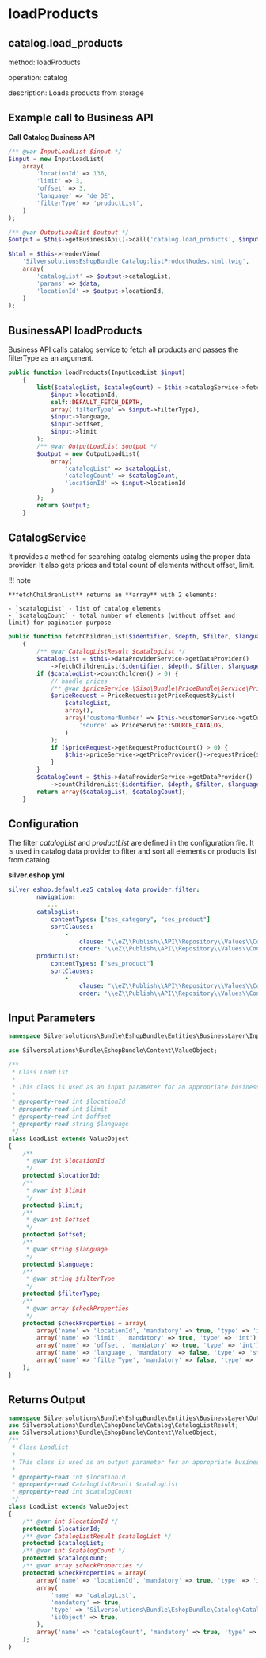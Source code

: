 # loadProducts

## catalog.load_products

method: loadProducts

operation: catalog

description: Loads products from storage

## Example call to Business API

**Call Catalog Business API**

``` php
/** @var InputLoadList $input */
$input = new InputLoadList(
    array(
        'locationId' => 136,
        'limit' => 3,
        'offset' => 3,
        'language' => 'de_DE',
        'filterType' => 'productList',
    )
);

/** @var OutputLoadList $output */
$output = $this->getBusinessApi()->call('catalog.load_products', $input);

$html = $this->renderView(
    'SilversolutionsEshopBundle:Catalog:listProductNodes.html.twig',
    array(
        'catalogList' => $output->catalogList,
        'params' => $data,
        'locationId' => $output->locationId,
    )
);
```

## BusinessAPI loadProducts

Business API calls catalog service to fetch all products and passes the filterType as an argument.

``` php
public function loadProducts(InputLoadList $input)
    {
        list($catalogList, $catalogCount) = $this->catalogService->fetchChildrenList(
            $input->locationId,
            self::DEFAULT_FETCH_DEPTH,
            array('filterType' => $input->filterType),
            $input->language,
            $input->offset,
            $input->limit
        );
        /** @var OutputLoadList $output */
        $output = new OutputLoadList(
            array(
                'catalogList' => $catalogList,
                'catalogCount' => $catalogCount,
                'locationId' => $input->locationId
            )
        );
        return $output;
    }
```

## CatalogService

It provides a method for searching catalog elements using the proper data provider. It also gets prices and total count of elements without offset, limit.

!!! note

    **fetchChildrenList** returns an **array** with 2 elements:

    - `$catalogList` - list of catalog elements  
    - `$catalogCount` - total number of elements (without offset and limit) for pagination purpose

``` php
public function fetchChildrenList($identifier, $depth, $filter, $languages = null, $offset = 0, $limit = 3)
    {
        /** @var CatalogListResult $catalogList */
        $catalogList = $this->dataProviderService->getDataProvider()
            ->fetchChildrenList($identifier, $depth, $filter, $languages, $offset, $limit);
        if ($catalogList->countChildren() > 0) {
            // handle prices
            /** @var $priceService \Siso\Bundle\PriceBundle\Service\PriceService */
            $priceRequest = PriceRequest::getPriceRequestByList(
                $catalogList,
                array(),
                array('customerNumber' => $this->customerService->getCurrentCustomer()->getCustomerNumber(),
                    'source' => PriceService::SOURCE_CATALOG,
                )
            );
            if ($priceRequest->getRequestProductCount() > 0) {
                $this->priceService->getPriceProvider()->requestPrice($priceRequest);
            }
        }
        $catalogCount = $this->dataProviderService->getDataProvider()
            ->countChildrenList($identifier, $depth, $filter, $languages);
        return array($catalogList, $catalogCount);
    }
```

## Configuration

The filter *catalogList* and *productList* are defined in the configuration file. It is used in catalog data provider to filter and sort all elements or products list from catalog

**silver.eshop.yml**

``` yaml
silver_eshop.default.ez5_catalog_data_provider.filter:
        navigation:
           ...
        catalogList:
            contentTypes: ["ses_category", "ses_product"]
            sortClauses:
                -
                    clause: "\\eZ\\Publish\\API\\Repository\\Values\\Content\\Query\\SortClause\\Location\\Priority"
                    order: "\\eZ\\Publish\\API\\Repository\\Values\\Content\\Query::SORT_DESC"
        productList:
            contentTypes: ["ses_product"]
            sortClauses:
                -
                    clause: "\\eZ\\Publish\\API\\Repository\\Values\\Content\\Query\\SortClause\\Location\\Priority"
                    order: "\\eZ\\Publish\\API\\Repository\\Values\\Content\\Query::SORT_DESC"
```

## Input Parameters

``` php
namespace Silversolutions\Bundle\EshopBundle\Entities\BusinessLayer\InputValueObjects;

use Silversolutions\Bundle\EshopBundle\Content\ValueObject;

/**
 * Class LoadList
 *
 * This class is used as an input parameter for an appropriate business method
 *
 * @property-read int $locationId
 * @property-read int $limit
 * @property-read int $offset
 * @property-read string $language
 */
class LoadList extends ValueObject
{
    /**
     * @var int $locationId
     */
    protected $locationId;
    /**
     * @var int $limit
     */
    protected $limit;
    /**
     * @var int $offset
     */
    protected $offset;
    /**
     * @var string $language
     */
    protected $language;
    /**
     * @var string $filterType
     */
    protected $filterType;
    /**
     * @var array $checkProperties
     */
    protected $checkProperties = array(
        array('name' => 'locationId', 'mandatory' => true, 'type' => 'int'),
        array('name' => 'limit', 'mandatory' => true, 'type' => 'int'),
        array('name' => 'offset', 'mandatory' => true, 'type' => 'int'),
        array('name' => 'language', 'mandatory' => false, 'type' => 'string'),
        array('name' => 'filterType', 'mandatory' => false, 'type' => 'string'),
    );
}
```

## Returns Output

``` php
namespace Silversolutions\Bundle\EshopBundle\Entities\BusinessLayer\OutputValueObjects;
use Silversolutions\Bundle\EshopBundle\Catalog\CatalogListResult;
use Silversolutions\Bundle\EshopBundle\Content\ValueObject;
/**
 * Class LoadList
 *
 * This class is used as an output parameter for an appropriate business method
 *
 * @property-read int $locationId
 * @property-read CatalogListResult $catalogList
 * @property-read int $catalogCount
 */
class LoadList extends ValueObject
{
    /** @var int $locationId */
    protected $locationId;
    /** @var CatalogListResult $catalogList */
    protected $catalogList;
    /** @var int $catalogCount */
    protected $catalogCount;
    /** @var array $checkProperties */
    protected $checkProperties = array(
        array('name' => 'locationId', 'mandatory' => true, 'type' => 'int'),
        array(
            'name' => 'catalogList',
            'mandatory' => true,
            'type' => 'Silversolutions\Bundle\EshopBundle\Catalog\CatalogListResult',
            'isObject' => true,
        ),
        array('name' => 'catalogCount', 'mandatory' => true, 'type' => 'int'),
    );
}
```
